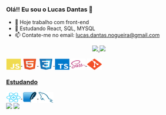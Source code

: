 ### Olá!! Eu sou o Lucas Dantas 👋

- 🔭 Hoje trabalho com front-end
- 🌱 Estudando React, SQL, MYSQL
- 📫 Contate-me no email: lucas.dantas.nogueira@gmail.com

<div align="center">
  <a href="https://github.com/lucas-dantas10">
  <img height="170em" src="https://github-readme-stats.vercel.app/api?username=lucas-dantas10&show_icons=true&theme=dark&include_all_commits=true&count_private=true"/>
  <img height="170em" src="https://github-readme-stats.vercel.app/api/top-langs/?username=lucas-dantas10&layout=compact&langs_count=7&theme=dark"/>
</div>
  <div style="display: inline_block"><br>
  <img align="center" alt="Lucas-Js" height="30" width="40" src="https://raw.githubusercontent.com/devicons/devicon/master/icons/javascript/javascript-plain.svg">
  <img align="center" alt="Lucas-HTML" height="30" width="40" src="https://raw.githubusercontent.com/devicons/devicon/master/icons/html5/html5-original.svg">
  <img align="center" alt="Lucas-CSS" height="30" width="40" src="https://raw.githubusercontent.com/devicons/devicon/master/icons/css3/css3-original.svg">
  <img align="center" alt="Lucas-Ts" height="30" width="40" src="https://raw.githubusercontent.com/devicons/devicon/master/icons/typescript/typescript-plain.svg">
  <img align="center" alt="Lucas-Ts" height="30" width="40" src="https://github.com/devicons/devicon/blob/master/icons/sass/sass-original.svg">
  <img align="center" alt="Lucas-Ts" height="30" width="40" src="https://github.com/devicons/devicon/blob/master/icons/git/git-original.svg">
</div>
  
  <h3>Estudando</h3>
  <img align="center" alt="Lucas-React" height="30" width="40" src="https://raw.githubusercontent.com/devicons/devicon/master/icons/react/react-original.svg">
  <img align="center" alt="Lucas-React" height="30" width="40" src="https://github.com/devicons/devicon/blob/master/icons/sqlite/sqlite-original.svg">
  <img align="center" alt="Lucas-React" height="30" width="40" src="https://github.com/devicons/devicon/blob/master/icons/mysql/mysql-original.svg">
  
<div>
    <a href = "mailto:lucas.dantas.nogueira@gmail.com"><img src="https://img.shields.io/badge/-Gmail-%23333?style=for-the-badge&logo=gmail&logoColor=white" target="_blank"></a>
    <a href="https://www.linkedin.com/in/lucas-dantas-197549236/" target="_blank"><img src="https://img.shields.io/badge/-LinkedIn-%230077B5?style=for-the-badge&logo=linkedin&logoColor=white" target="_blank"></a>
  
</div>
